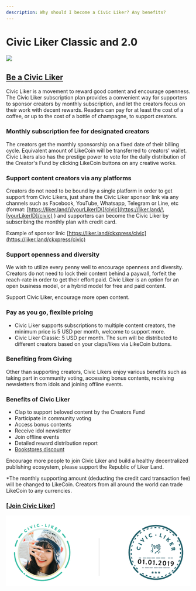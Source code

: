 ```yaml
---
description: Why should I become a Civic Liker? Any benefits?
---
```


# Civic Liker Classic and 2.0

![](../../../.gitbook/assets/likecoin\_ad98\_2point0-01.png)

## [Be a **Civic Liker**](be-a-civic-liker.md)

Civic Liker is a movement to reward good content and encourage openness. The Civic Liker subscription plan provides a convenient way for supporters to sponsor creators by monthly subscription, and let the creators focus on their work with decent rewards. Readers can pay for at least the cost of a coffee, or up to the cost of a bottle of champagne, to support creators.

### **Monthly subscription fee for designated creators**

The creators get the monthly sponsorship on a fixed date of their billing cycle. Equivalent amount of LikeCoin will be transferred to creators' wallet. Civic Likers also has the prestige power to vote for the daily distribution of the Creator's Fund by clicking LikeCoin buttons on any creative works.

### **Support content creators via any platforms**&#x20;

Creators do not need to be bound by a single platform in order to get support from Civic Likers, just share the Civic Liker sponsor link via any channels such as Facebook, YouTube, Whatsapp, Telegram or Line, etc (format: [https://liker.land/\[yourLikerID\]/civic](https://liker.land/\[yourLikerID]/civic) ) and supporters can become the Civic Liker by subscribing the monthly plan with credit card.

Example of sponsor link: [https://liker.land/ckxpress/civic](https://liker.land/ckxpress/civic)

### **Support openness and diversity**

We wish to utilize every penny well to encourage openness and diversity. Creators do not need to lock their content behind a paywall, forfeit the reach-rate in order to get their effort paid. Civic Liker is an option for an open business model, or a hybrid model for free and paid content.

Support Civic Liker, encourage more open content.

### Pay as you go, flexible pricing&#xD;

* Civic Liker supports subscriptions to multiple content creators, the minimum price is 5 USD per month, welcome to support more.
* Civic Liker Classic: 5 USD per month. The sum will be distributed to different creators based on your claps/likes via LikeCoin buttons.

### **Benefiting from Giving**

Other than supporting creators, Civic Likers enjoy various benefits such as taking part in community voting, accessing bonus contents, receiving newsletters from idols and joining offline events.

### **Benefits of Civic Liker**

* Clap to support beloved content by the Creators Fund
* Participate in community voting
* Access bonus contents
* Receive idol newsletter
* Join offline events
* Detailed reward distribution report
* [Bookstores discount
  ](../../../user-guide/civic-liker/rationale-and-benefits.md)

Encourage more people to join Civic Liker and build a healthy decentralized publishing ecosystem, please support the Republic of Liker Land.

\*The monthly supporting amount (deducting the credit card transaction fee) will be changed to LikeCoin. Creators from all around the world can trade LikeCoin to any currencies.&#x20;

### \[[Join **Civic Liker**](be-a-civic-liker.md)]

![](../../../.gitbook/assets/civic-liker.png)
